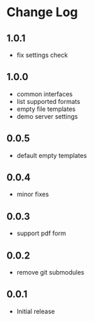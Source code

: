 # Change Log

## 1.0.1
- fix settings check

## 1.0.0
- common interfaces
- list supported formats
- empty file templates
- demo server settings

## 0.0.5
- default empty templates

## 0.0.4
- minor fixes

## 0.0.3
- support pdf form

## 0.0.2
- remove git submodules

## 0.0.1
- Initial release
